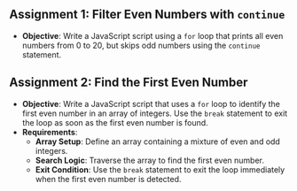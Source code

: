## Assignment 1: Filter Even Numbers with `continue`
- **Objective**: Write a JavaScript script using a `for` loop that prints all even numbers from 0 to 20, but skips odd numbers using the `continue` statement.

## Assignment 2: Find the First Even Number
- **Objective**: Write a JavaScript script that uses a `for` loop to identify the first even number in an array of integers. Use the `break` statement to exit the loop as soon as the first even number is found.
- **Requirements**:
	- **Array Setup**: Define an array containing a mixture of even and odd integers.
	- **Search Logic**: Traverse the array to find the first even number.
	- **Exit Condition**: Use the `break` statement to exit the loop immediately when the first even number is detected.